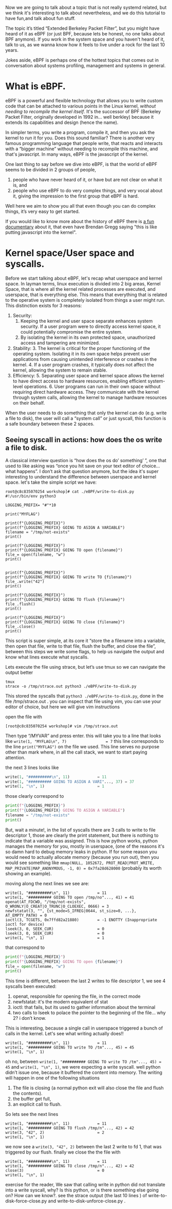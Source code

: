 
Now we are going to talk about a topic that is not really systemd related, but we think it's interesting to talk about 
nevertheless, and we do this tutorial to have fun,and talk about fun stuff.

The topic it’s titled “Extended Berkeley Packet Filter”, but you might have heard of it as eBPF (or just BPF, because lets 
be honest, no one talks about BPF anymore). 
If you work in the system space and you haven't heard of it, talk to us, as we wanna know how it feels to live under a 
rock for the last 10 years.

Jokes aside, eBPF is perhaps one of the hottest topics that comes out in conversation about systems profiling, management 
and systems in general.


# What is eBPF.

eBPF is a powerful and flexible technology that allows you to write custom code that can be attached to various points 
in the Linux kernel, _without needing to recompile the kernel itself_. It's the successor of BPF (Berkeley Packet Filter, 
originally developed in 1992 in… well berkley) because it extends its capabilities and design (hence the name). 

In simpler terms, you write a program, compile it, and then you ask the kernel to run it for you. Does this sound familiar? 
There is another very famous programming language that people write, that reacts and interacts with a “bigger machine” 
without needing to recompile this machine, and that's javascript. In many ways, eBPF is the javascript of the kernel. 

One last thing to say before we dive into eBPF, is  that the world of eBPF seems to be divided in 2 groups of people, 
1) people who have never heard of it, or have but are not clear on what it is, and
2) people who use eBPF to do very complex things, and very vocal about it, giving the impression to the first group that 
eBPF is hard. 

Well here we aim to show you all  that even though you can do complex things, it’s very easy to  get started.

If you would like to know more about the history of eBPF there is [a fun documentary](https://youtu.be/Wb_vD3XZYOA?si=RRxG_rUwXxTf2xnh) 
about it, that even have Brendan Gregg saying "this is like putting javascript into the kernel". 

# Kernel space/User space and syscalls.

Before we start talking about eBPF, let's recap what userspace and kernel space. In layman terms, linux execution is 
divided into 2 big areas,  Kernel Space, that is where all the kernel related processes are executed, and userspace, 
that is everything else. This means that everything that is related to the operative system is completely isolated from 
things a user might run. This distinction exists for 3 reasons:

1. Security:
    1. Keeping the kernel and user space separate enhances system security. If a user program were to directly access kernel space, it could potentially compromise the entire system.
    2. By isolating the kernel in its own protected space, unauthorized access and tampering are minimized.
2. Stability:
    3. The kernel is critical for the proper functioning of the operating system. Isolating it in its own space helps prevent user applications from causing unintended interference or crashes in the kernel.
    4. If a user program crashes, it typically does not affect the kernel, allowing the system to remain stable.
3. Efficiency:
    5. Separating user space and kernel space allows the kernel to have direct access to hardware resources, enabling efficient system-level operations.
    6. User programs can run in their own space without requiring direct hardware access. They communicate with the kernel through system calls, allowing the kernel to manage hardware resources on their behalf.

When the user needs to do something that only the kernel can do (e.g. write a file to disk), the user will call a “system call” or just syscall, this function is a safe boundary between these 2 spaces. 


## Seeing syscall in actions: how does the os write a file to disk.

A classical interview question is “how does the os do’ something’ ”, one that used to like asking was “once you hit save on your text editor of choice… what happens”. I don’t ask that question anymore, but the idea it's super interesting to understand the difference between userspace and kernel space. let's take the simple script we have:


```
root@c8c835070254 workshop]# cat ./eBPF/write-to-disk.py 
#!/usr/bin/env python3

LOGGING_PREFIX= "#"*10

print("MYFLAG")

print(f"{LOGGING_PREFIX}")
print(f"{LOGGING_PREFIX} GOING TO ASIGN A VARIABLE")
filename = "/tmp/not-exists"
print()

print(f"{LOGGING_PREFIX}")
print(f"{LOGGING_PREFIX} GOING TO open {filename}")
file_= open(filename, "w")
print()


print(f"{LOGGING_PREFIX}")
print(f"{LOGGING_PREFIX} GOING TO write TO {filename}")
file_.write("42")
print()

print(f"{LOGGING_PREFIX}")
print(f"{LOGGING_PREFIX} GOING TO flush {filename}")
file_.flush()
print()

print(f"{LOGGING_PREFIX}")
print(f"{LOGGING_PREFIX} GOING TO close {filename}")
file_.close()
print()
```


This script is super simple, at its core it “store the a filename into a variable, then open that file, write to that file, flush the buffer, and close the file”, between this steps we write some flags, to help us navigate the output and know what lines execute what syscalls.

Lets execute the file using strace, but let’s use tmux so we can navigate the output better


```
tmux
strace -o /tmp/strace.out python3 ./eBPF/write-to-disk.py 
```


This stored the syscalls that `python3 ./eBPF/write-to-disk.py`, done in the file /tmp/strace.out . you can inspect that file using vim, you can use your editor of choice, but here we will give vim instructions

open the file with
```
[root@c8c835070254 workshop]# vim /tmp/strace.out
```
Then  type “/MYVAR” and press enter. this will take you to a line that looks like `write(1, "MYFLAG\n", 7)                 = 7` this line corresponds to the line `print("MYFLAG")` on the file we used. This line serves no purpose other than mark where, in all the call stack, we want to start paying attention.  

the next 3 lines looks like

```python
write(1, "##########\n", 11)            = 11
write(1, "########## GOING TO ASIGN A VARI"..., 37) = 37
write(1, "\n", 1)                       = 1
```

those clearly correspond to 

```python
print(f"{LOGGING_PREFIX}")
print(f"{LOGGING_PREFIX} GOING TO ASIGN A VARIABLE")
filename = "/tmp/not-exists"
print()
```

But, wait a minute!, in the list of syscalls there are 3 calls to write to file descriptor 1, those are clearly the print statement, but there is nothing to indicate that a variable was assigned. This is how python works, python manages the memory for you, mostly in userspace, (one of the reasons it's so damn hard to debug memory leaks in python. If for some reason you would need to actually allocate memory (because you run out), then you would see something like `mmap(NULL, 1052672, PROT_READ|PROT_WRITE, MAP_PRIVATE|MAP_ANONYMOUS, -1, 0) = 0x7fa28d628000` (probably its worth showing an example).

moving along the next lines we see are:


```
write(1, "##########\n", 11)            = 11
write(1, "########## GOING TO open /tmp/no"..., 41) = 41
openat(AT_FDCWD, "/tmp/not-exists", O_WRONLY|O_CREAT|O_TRUNC|O_CLOEXEC, 0666) = 3
newfstatat(3, "", {st_mode=S_IFREG|0644, st_size=0, ...}, AT_EMPTY_PATH) = 0
ioctl(3, TCGETS, 0x7ffd82a21880)        = -1 ENOTTY (Inappropriate ioctl for device)
lseek(3, 0, SEEK_CUR)                   = 0
lseek(3, 0, SEEK_CUR)                   = 0
write(1, "\n", 1)                       = 1
```


that correspond to

```python
print(f"{LOGGING_PREFIX}")
print(f"{LOGGING_PREFIX} GOING TO open {filename}")
file_= open(filename, "w")
print()
```

This time is different, between the last 2 writes to file descriptor 1, we see 4 syscalls been executed: 


1. openat, responsible for opening the file, in the correct mode
2. newfstatat: it's the modern equivalent of stat
3. ioctl: that fails, but its used to gather information about the terminal
4. two calls to lseek to polace the pointer to the beginning of the file… why 2? i don’t know.

This is interesting, because a single call in userspace triggered a bunch of calls in the kernel. Let's see what writing actually does!!

```
write(1, "##########\n", 11)            = 11
write(1, "########## GOING TO write TO /tm"..., 45) = 45
write(1, "\n", 1)         
```


oh no, between `write(1, "########## GOING TO write TO /tm"..., 45) = 45` and `write(1, "\n", 1)`, we were expecting a write syscall. well python didn’t issue one, because it buffered the content into memory. The writing will happen in one of the following situations

1. The file is closing (a normal python exit will also close the file and flush the contents).
2. the buffer get full,
3. an explicit call to flush.

So lets see the next lines


```
write(1, "##########\n", 11)            = 11
write(1, "########## GOING TO flush /tmp/n"..., 42) = 42
write(3, "42", 2)                       = 2
write(1, "\n", 1) 
```


we now see a ``write(3, "42", 2)`` between the last 2 write to fd 1, that was triggered by our flush. finally we close the the file with 


```
write(1, "##########\n", 11)            = 11
write(1, "########## GOING TO close /tmp/n"..., 42) = 42
close(3)                                = 0
write(1, "\n", 1)  
```


exercise for the reader, We saw that calling write in python did not translate into a write syscall, why? Is this python, or is there something else going on? How can we know?. see the strace output (the last 10 lines ) of  write-to-disk-force-close.py and write-to-disk-unforce-close.py .
